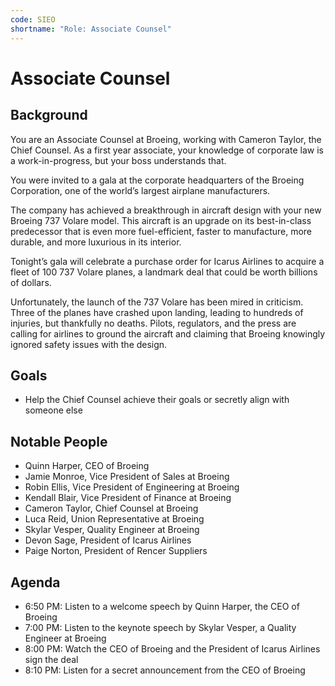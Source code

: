 ```yaml
---
code: SIEO
shortname: "Role: Associate Counsel"
---
```


# Associate Counsel

## Background

You are an Associate Counsel at Broeing, working with Cameron Taylor, the Chief Counsel. As a first year associate, your knowledge of corporate law is a work-in-progress, but your boss understands that.

You were invited to a gala at the corporate headquarters of the Broeing Corporation, one of the world’s largest airplane manufacturers.

The company has achieved a breakthrough in aircraft design with your new Broeing 737 Volare model. This aircraft is an upgrade on its best-in-class predecessor that is even more fuel-efficient, faster to manufacture, more durable, and more luxurious in its interior.

Tonight’s gala will celebrate a purchase order for Icarus Airlines to acquire a fleet of 100 737 Volare planes, a landmark deal that could be worth billions of dollars.

Unfortunately, the launch of the 737 Volare has been mired in criticism. Three of the planes have crashed upon landing, leading to hundreds of injuries, but thankfully no deaths. Pilots, regulators, and the press are calling for airlines to ground the aircraft and claiming that Broeing knowingly ignored safety issues with the design.

## Goals

- Help the Chief Counsel achieve their goals or secretly align with someone else

## Notable People

- Quinn Harper, CEO of Broeing
- Jamie Monroe, Vice President of Sales at Broeing
- Robin Ellis, Vice President of Engineering at Broeing
- Kendall Blair, Vice President of Finance at Broeing
- Cameron Taylor, Chief Counsel at Broeing
- Luca Reid, Union Representative at Broeing
- Skylar Vesper, Quality Engineer at Broeing
- Devon Sage, President of Icarus Airlines
- Paige Norton, President of Rencer Suppliers

## Agenda

- 6:50 PM: Listen to a welcome speech by Quinn Harper, the CEO of Broeing
- 7:00 PM: Listen to the keynote speech by Skylar Vesper, a Quality Engineer at Broeing
- 8:00 PM: Watch the CEO of Broeing and the President of Icarus Airlines sign the deal
- 8:10 PM: Listen for a secret announcement from the CEO of Broeing

